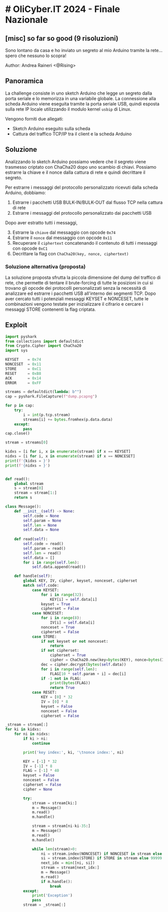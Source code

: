 # # OliCyber.IT 2024 - Finale Nazionale

## [misc] so far so good (9 risoluzioni)

Sono lontano da casa e ho inviato un segreto al mio Arduino tramite la rete... spero che nessuno lo scopra!

Author: Andrea Raineri <@Rising>

## Panoramica

La challenge consiste in uno sketch Arduino che legge un segreto dalla porta seriale e lo memorizza in una variabile globale. La connessione alla scheda Arduino viene eseguita tramite la porta seriale USB, quindi esposta sulla rete IP locale utilizzando il modulo kernel `usbip` di Linux.

Vengono forniti due allegati:
- Sketch Arduino eseguito sulla scheda
- Cattura del traffico TCP/IP tra il client e la scheda Arduino

## Soluzione

Analizzando lo sketch Arduino possiamo vedere che il segreto viene trasmesso criptato con ChaCha20 dopo uno scambio di chiavi. Possiamo estrarre la chiave e il nonce dalla cattura di rete e quindi decrittare il segreto.

Per estrarre i messaggi del protocollo personalizzato ricevuti dalla scheda Arduino, dobbiamo:

1. Estrarre i pacchetti USB BULK-IN/BULK-OUT dal flusso TCP nella cattura di rete
2. Estrarre i messaggi del protocollo personalizzato dai pacchetti USB

Dopo aver estratto tutti i messaggi,

3. Estrarre la `chiave` dal messaggio con opcode `0x74`
4. Estrarre il `nonce` dal messaggio con opcode `0x11`
5. Recuperare il `ciphertext` concatenando il contenuto di tutti i messaggi con opcode `0xC1`
6. Decrittare la flag con `ChaCha20(key, nonce, ciphertext)`

### Soluzione alternativa (proposta)
La soluzione proposta sfrutta la piccola dimensione del dump del traffico di rete, che permette di tentare il brute-forcing di tutte le posizioni in cui si trovano gli opcode dei protocolli personalizzati senza la necessità di analizzare ed estrarre i pacchetti USB all'interno dei segmenti TCP. Dopo aver cercato tutti i potenziali messaggi KEYSET e NONCESET, tutte le combinazioni vengono testate per inizializzare il cifrario e cercare i messaggi STORE contenenti la flag criptata.


## Exploit

```python
import pyshark
from collections import defaultdict
from Crypto.Cipher import ChaCha20
import sys

KEYSET    = 0x74
NONCESET  = 0x11
STORE     = 0xC1
RESET     = 0xB8
ACK       = 0x14
ERROR     = 0xFF

streams = defaultdict(lambda: b"")
cap = pyshark.FileCapture(f"dump.pcapng")

for p in cap:
    try:
        i = int(p.tcp.stream)
        streams[i] += bytes.fromhex(p.data.data)
    except:
        pass
cap.close()

stream = streams[0]

kidxs = [i for i, x in enumerate(stream) if x == KEYSET]
nidxs = [i for i, x in enumerate(stream) if x == NONCESET]
print(f'{kidxs = }')
print(f'{nidxs = }')


def read():
    global stream
    s = stream[0]
    stream = stream[1:]
    return s

class Message():
    def __init__(self) -> None:
        self.code = None
        self.param = None
        self.len = None
        self.data = None
    
    def read(self):
        self.code = read()
        self.param = read()
        self.len = read()
        self.data = []
        for i in range(self.len):
            self.data.append(read())

    def handle(self):
        global KEY, IV, cipher, keyset, nonceset, cipherset
        match self.code:
            case KEYSET:
                for i in range(32):
                    KEY[i] = self.data[i]
                keyset = True
                cipherset = False
            case NONCESET:
                for i in range(8):
                    IV[i] = self.data[i]
                nonceset = True
                cipherset = False
            case STORE:
                if not keyset or not nonceset:
                    return
                if not cipherset:
                    cipherset = True
                    cipher = ChaCha20.new(key=bytes(KEY), nonce=bytes(IV))
                dec = cipher.decrypt(bytes(self.data))
                for i in range(self.len):
                    FLAG[10 * self.param + i] = dec[i]
                if -1 not in FLAG:
                    print(bytes(FLAG))
                    return True
            case RESET:
                KEY = [0] * 32
                IV = [0] * 8
                keyset = False
                nonceset = False
                cipherset = False

_stream = stream[:]
for ki in kidxs:
    for ni in nidxs:
        if ki > ni:
            continue

        print('key index:', ki, '\tnonce index:', ni)

        KEY = [-1] * 32
        IV = [-1] * 8
        FLAG = [-1] * 40
        keyset = False
        nonceset = False
        cipherset = False
        cipher = None

        try:
            stream = stream[ki:]
            m = Message()
            m.read()
            m.handle()

            stream = stream[ni-ki-35:]
            m = Message()
            m.read()
            m.handle()

            while len(stream)>0:
                ni = stream.index(NONCESET) if NONCESET in stream else 99999
                si = stream.index(STORE) if STORE in stream else 99999
                next_idx = min([ni, si])
                stream = stream[next_idx:]
                m = Message()
                m.read()
                if m.handle():
                    break
        except:
            print('Exception')
            pass
        stream = _stream[:]
```